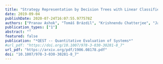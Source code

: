 ```yaml
---
title: "Strategy Representation by Decision Trees with Linear Classifiers"
date: 2019-09-04
publishDate: 2020-07-24T16:07:55.977578Z
authors: ["Pranav Ashok", "Tomáš Brázdil", "Krishnendu Chatterjee", "Jan Křetínský", "Christoph H. Lampert", "Viktor Toman"]
publication_types: ["1"]
abstract: ""
featured: false
publication: "*QEST -- Quantitative Evaluation of Systems*"
#url_pdf: "https://doi.org/10.1007/978-3-030-30281-8_7"
url_pdf: "https://arxiv.org/pdf/1906.08178.pdf"
doi: "10.1007/978-3-030-30281-8_7"
---
```

